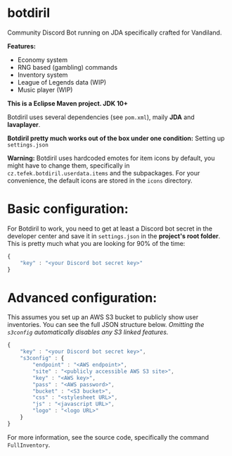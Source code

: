 # botdiril
Community Discord Bot running on JDA specifically crafted for Vandiland.

**Features:**
* Economy system
* RNG based (gambling) commands
* Inventory system
* League of Legends data (WIP)
* Music player (WIP)

**This is a Eclipse Maven project. JDK 10+**

Botdiril uses several dependencies (see ``pom.xml``), maily **JDA** and **lavaplayer**.

**Botdiril pretty much works out of the box under one condition:** Setting up ``settings.json``

**Warning:** Botdiril uses hardcoded emotes for item icons by default, you might have to change them, specifically in ``cz.tefek.botdiril.userdata.items`` and the subpackages. 
For your convenience, the default icons are stored in the `icons` directory.

# Basic configuration:
For Botdiril to work, you need to get at least a Discord bot secret in the developer center and save it in ``settings.json`` in the **project's root folder**.
This is pretty much what you are looking for 90% of the time:
```js
{
    "key" : "<your Discord bot secret key>"
}
```

# Advanced configuration:
This assumes you set up an AWS S3 bucket to publicly show user inventories.
You can see the full JSON structure below.
*Omitting the ``s3config`` automatically disables any S3 linked features.*
```js
{
    "key" : "<your Discord bot secret key>",
    "s3config" : {
        "endpoint" : "<AWS endpoint>",
        "site" : "<publicly accessible AWS S3 site>",
        "key" : "<AWS key>",
        "pass" : "<AWS password>",
        "bucket" : "<S3 bucket>",
        "css" : "<stylesheet URL>",
        "js" : "<javascript URL>",
        "logo" : "<logo URL>"
    }
}
```
For more information, see the source code, specifically the command ``FullInventory``.
